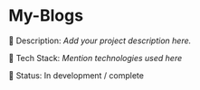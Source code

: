 # My-Blogs

📌 Description: *Add your project description here.*

🔧 Tech Stack: *Mention technologies used here*

🚀 Status: In development / complete
